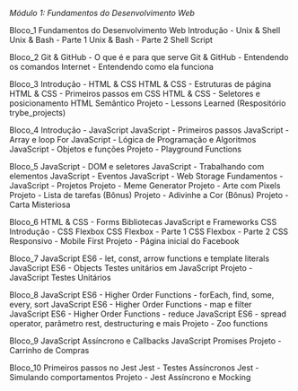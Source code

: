 *Módulo 1: Fundamentos do Desenvolvimento Web*

Bloco_1
Fundamentos do Desenvolvimento Web
Introdução - Unix & Shell
Unix & Bash - Parte 1
Unix & Bash - Parte 2
Shell Script

Bloco_2
Git & GitHub - O que é e para que serve
Git & GitHub - Entendendo os comandos
Internet - Entendendo como ela funciona

Bloco_3
Introdução - HTML & CSS
HTML & CSS - Estruturas de página
HTML & CSS - Primeiros passos em CSS
HTML & CSS - Seletores e posicionamento
HTML Semântico
Projeto - Lessons Learned (Respositório trybe_projects)

Bloco_4
Introdução - JavaScript
JavaScript - Primeiros passos
JavaScript - Array e loop For
JavaScript - Lógica de Programação e Algoritmos
JavaScript - Objetos e funções
Projeto - Playground Functions

Bloco_5
JavaScript - DOM e seletores
JavaScript - Trabalhando com elementos
JavaScript - Eventos
JavaScript - Web Storage
Fundamentos - JavaScript - Projetos
Projeto - Meme Generator
Projeto - Arte com Pixels
Projeto - Lista de tarefas
(Bônus) Projeto - Adivinhe a Cor
(Bônus) Projeto - Carta Misteriosa

Bloco_6
HTML & CSS - Forms
Bibliotecas JavaScript e Frameworks CSS
Introdução - CSS Flexbox
CSS Flexbox - Parte 1
CSS Flexbox - Parte 2
CSS Responsivo - Mobile First
Projeto - Página inicial do Facebook

Bloco_7
JavaScript ES6 - let, const, arrow functions e template literals
JavaScript ES6 - Objects
Testes unitários em JavaScript
Projeto - JavaScript Testes Unitários

Bloco_8
JavaScript ES6 - Higher Order Functions - forEach, find, some, every, sort
JavaScript ES6 - Higher Order Functions - map e filter
JavaScript ES6 - Higher Order Functions - reduce
JavaScript ES6 - spread operator, parâmetro rest, destructuring e mais
Projeto - Zoo functions

Bloco_9
JavaScript Assíncrono e Callbacks
JavaScript Promises
Projeto - Carrinho de Compras

Bloco_10
Primeiros passos no Jest
Jest - Testes Assíncronos
Jest - Simulando comportamentos
Projeto - Jest Assíncrono e Mocking
